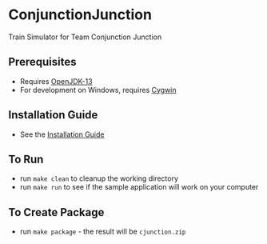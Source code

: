 # ConjunctionJunction
Train Simulator for Team Conjunction Junction

## Prerequisites
* Requires [OpenJDK-13](https://jdk.java.net/13)
* For development on Windows, requires [Cygwin](https://cygwin.com/)

## Installation Guide
* See the [Installation Guide](https://docs.google.com/document/d/1zlLPpr5dfsBHH6GLrXF_E6YXHDVTAXLtOWcBkD1vDFg/edit?usp=sharing)

## To Run
* run `make clean` to cleanup the working directory
* run `make run` to see if the sample application will work on your computer

## To Create Package
* run `make package` - the result will be `cjunction.zip`
